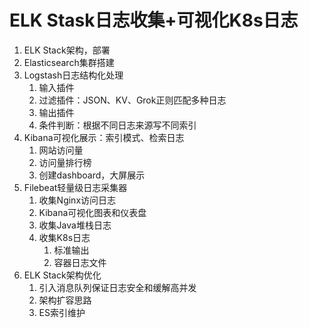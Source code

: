 # ELK Stask日志收集+可视化K8s日志

1. ELK Stack架构，部署
2. Elasticsearch集群搭建
3. Logstash日志结构化处理
   1. 输入插件
   2. 过滤插件：JSON、KV、Grok正则匹配多种日志
   3. 输出插件
   4. 条件判断：根据不同日志来源写不同索引
4. Kibana可视化展示：索引模式、检索日志
   1. 网站访问量
   2. 访问量排行榜
   3. 创建dashboard，大屏展示
5. Filebeat轻量级日志采集器
   1. 收集Nginx访问日志
   2. Kibana可视化图表和仪表盘
   3. 收集Java堆栈日志
   4. 收集K8s日志
      1. 标准输出
      2. 容器日志文件
6. ELK Stack架构优化
   1. 引入消息队列保证日志安全和缓解高并发
   2. 架构扩容思路
   3. ES索引维护